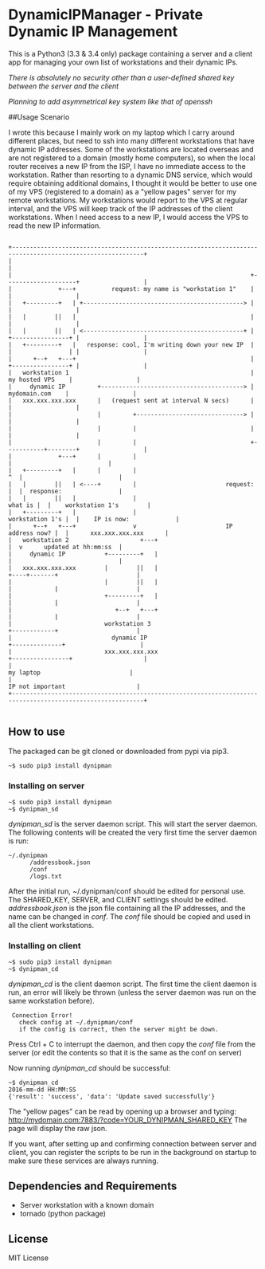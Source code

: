 # DynamicIPManager - Private Dynamic IP Management

This is a Python3 (3.3 & 3.4 only) package containing a server and a client app
for managing your own list of workstations and their dynamic IPs.

*There is absolutely no security other than a user-defined shared key between the server and the client*

*Planning to add asymmetrical key system like that of openssh*


##Usage Scenario

I wrote this because I mainly work on my laptop which I carry around different places, but need to ssh into many different workstations that have dynamic IP addresses. Some of the workstations are located overseas and are not registered to a domain (mostly home computers), so when the local router receives a new IP from the ISP, I have no immediate access to the workstation. Rather than resorting to a dynamic DNS service, which would require obtaining additional domains, I thought it would be better to use one of my VPS (registered to a domain) as a "yellow pages" server for my remote workstations. My workstations would report to the VPS at regular interval, and the VPS will keep track of the IP addresses of the client workstations. When I need access to a new IP, I would access the VPS to read the new IP information.

```

+-----------------------------------------------------------------------------------------------------------+
|                                                                                                           |
|                                                                   +--------------------+                  |
|             +---+          request: my name is "workstation 1"    |                    |                  |
|   +---------+   | +---------------------------------------------> |                    |                  |
|   |        ||   |                                                 |                    |                  |
|   |        ||   | <---------------------------------------------+ | +----------------+ |                  |
|   +---------+   |   response: cool, I'm writing down your new IP  | |                | |                  |
|      +--+   +---+                                                 | +----------------+ |                  |
|   workstation 1                                                   |   my hosted VPS    |                  |
|     dynamic IP         +----------------------------------------> |    mydomain.com    |                  |
|   xxx.xxx.xxx.xxx      |   (request sent at interval N secs)      |                    |                  |
|                        |         +------------------------------> |                    |                  |
|                        |         |                                |                    |                  |
|                        |         |                                +-----------+--------+                  |
|             +---+      |         |                                            |                           |
|   +---------+   |      |         |                                         ^  |                           |
|   |        ||   | <----+         |                         request:        |  |  response:                |
|   |        ||   |                |                                 what is |  |    workstation 1's        |
|   +---------+   |                |                         workstation 1's |  |    IP is now:             |
|      +--+   +---+                v                         IP address now? |  |      xxx.xxx.xxx.xxx      |
|   workstation 2                    +---+                                   |  v      updated at hh:mm:ss  |
|     dynamic IP           +---------+   |                                   |                              |
|   xxx.xxx.xxx.xxx        |        ||   |                              +----+-------+                      |
|                          |        ||   |                              |            |                      |
|                          +---------+   |                              |            |                      |
|                             +--+   +---+                              |            |                      |
|                          workstation 3                                +------------+                      |
|                            dynamic IP                                +--------------+                     |
|                          xxx.xxx.xxx.xxx                            +----------------+                    |
|                                                                         my laptop                         |
|                                                                       IP not important                    |
+-----------------------------------------------------------------------------------------------------------+


```

## How to use

The packaged can be git cloned or downloaded from pypi via pip3.

```
~$ sudo pip3 install dynipman
```

### Installing on server
```
~$ sudo pip3 install dynipman
~$ dynipman_sd
```
*dynipman_sd* is the server daemon script. This will start the server daemon. The following contents will be created the very first time the server daemon is run:
```
~/.dynipman
      /addressbook.json
      /conf
      /logs.txt
```

After the initial run, ~/.dynipman/conf should be edited for personal use.
The SHARED_KEY, SERVER, and CLIENT settings should be edited.
*addressbook.json* is the json file containing all the IP addresses, and the name can be changed in *conf*.
The *conf* file should be copied and used in all the client workstations.


### Installing on client
```
~$ sudo pip3 install dynipman
~$ dynipman_cd
```
*dynipman_cd* is the client daemon script. The first time the client daemon is run, an error will likely be thrown (unless the server daemon was run on the same workstation before).
```
 Connection Error!
   check config at ~/.dynipman/conf
   if the config is correct, then the server might be down.
```
Press Ctrl + C to interrupt the daemon, and then copy the *conf* file from the server (or edit the contents so that it is the same as the conf on server)

Now running *dynipman_cd* should be successful:
```
~$ dynipman_cd
2016-mm-dd HH:MM:SS
{'result': 'success', 'data': 'Update saved successfully'}
```

The "yellow pages" can be read by opening up a browser and typing:
    http://mydomain.com:7883/?code=YOUR_DYNIPMAN_SHARED_KEY
The page will display the raw json.


If you want, after setting up and confirming connection between server and client, you can register the scripts to be run in the background on startup to make sure these services are always running.

## Dependencies and Requirements

* Server workstation with a known domain
* tornado (python package)


## License

MIT License
